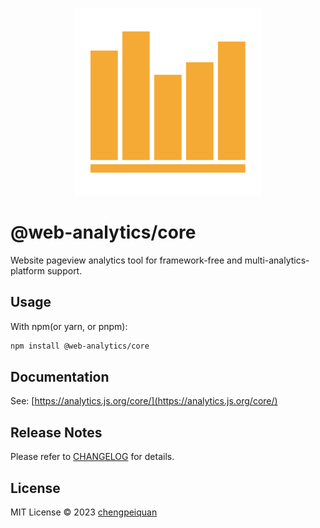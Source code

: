 <p align='center'>
  <img width="300" src="../public/logo.svg" alt="@web-analytics/core" />
</p>

# @web-analytics/core

Website pageview analytics tool for framework-free and multi-analytics-platform support.

## Usage

With npm(or yarn, or pnpm):

```bash
npm install @web-analytics/core
```

## Documentation

See: [https://analytics.js.org/core/](https://analytics.js.org/core/)

## Release Notes

Please refer to [CHANGELOG](https://github.com/analyticsjs/web-analytics/blob/main/packages/core/CHANGELOG.md) for details.

## License

MIT License © 2023 [chengpeiquan](https://github.com/chengpeiquan)
